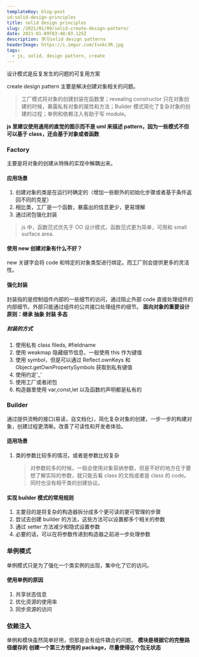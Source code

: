 ```yaml
---
templateKey: blog-post
id:solid-design-principles
title: solid design principles
slug: /2021/01/09/solid-create-design-pattern/
date: 2021-01-09T03:48:03.125Z
description: 学习solid design patterns
headerImage: https://i.imgur.com/Ivxkc3R.jpg
tags:
  - js, solid, design pattern, create
---
```


设计模式是反复发生的问题的可复用方案

create design pattern 主要是解决创建对象相关的问题。

> 工厂模式将对象的创建封装在函数里；revealing constructor 只在对象创建的时候，暴露私有对象的属性和方法；Builder 模式简化了复杂对象的创建的过程；单例和依赖注入有助于写 module。

**js 里建议使用通用的直觉的图示而不是 uml 来描述 pattern，因为一些模式不但可以基于 class，还会基于对象或者函数**

### Factory

主要是将对象的创建从特殊的实现中解耦出来。

#### 应用场景

1. 创建对象的类是在运行时确定的（增加一些额外的初始化步骤或者基于条件返回不同的克星）
2. 相比类，工厂是一个函数，暴露出的信息更少，更易理解
3. 通过闭包强化封装

> js 中，函数范式优先于 OO 设计模式，函数范式更为简单，可用和 small surface area.

#### 使用 new 创建对象有什么不好？

new 关键字会将 code 和特定的对象类型进行绑定。而工厂则会提供更多的灵活性。

#### 强化封装

封装指的是控制组件内部的一些细节的访问，通过阻止外部 code 直接处理组件的内部细节。外部只能通过组件的公共接口处理组件的细节。
**面向对象的重要设计原则：继承 抽象 封装 多态**

##### 封装的方式

1. 使用私有 class fileds, #fieldname
2. 使用 weakmap 隐藏细节信息，一般使用 this 作为键值
3. 使用 symbol，但是可以通过 Reflect.ownKeys 和 Object.getOwnPropertySymbols 获取到私有键值
4. 使用约定'\_'
5. 使用工厂或者闭包
6. 构造器里使用 var,const,let 以及函数的声明都是私有的

### Builder

通过提供流畅的接口(易读，自文档化)，简化复杂对象的创建，一步一步的构建对象，创建过程更清晰。改善了可读性和开发者体验。

#### 适用场景

1. 类的参数比较多的情况，或者是参数比较复杂
   > 对参数较多的时候，一般会使用对象容纳参数，但是不好的地方在于要想了解实际的参数，就只能去看 class 的文档或者是 class 的 code。同时也没有相干类的创建协议。

#### 实现 builder 模式的常用规则

1.  主要目的是将复杂的构造器拆分成多个更可读的更可管理的步骤
2.  尝试去创建 builder 的方法，这些方法可以设置都多个相关的参数
3.  通过 setter 方法减少和隐式设置参数
4.  必要的话，可以在将参数传递到构造器之前进一步处理参数

### 单例模式

单例模式只是为了强化一个类实例的出现，集中化了它的访问。

#### 使用单例的原因

1. 共享状态信息
2. 优化资源的使用率
3. 同步资源的访问

### 依赖注入

单例和模块虽然简单好用，但那是会有组件耦合的问题。
**模块是根据它的完整路径缓存的**
**创建一个第三方使用的 package，尽量使得这个包无状态**
